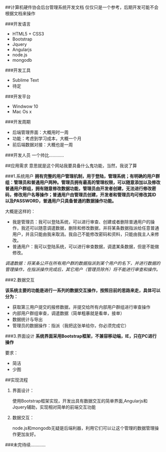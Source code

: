 ##计算机硬件协会后台管理系统开发文档
仅仅只是一个参考，后期开发可能不会根据文档来操作

###开发语言
* HTML5 + CSS3
* Bootstrap
* Jquery
* Angularjs
* node.js
* mongodb

###开发工具
* Sublime Text
* 待定

###开发平台
* Windwow 10 
* Mac Os x

###开发周期
* 后端管理界面：大概用时一周
* 功能：考虑到学习成本，大概一个月
* 前后端数据对接：大概也是一周

###开发人员
一个帅比…………

##应用需求
意思就是这个网站我要具备什么鬼功能，当然，我说了算

###1.系统用户
**拥有完整的用户管理机制，用于登陆，管理系统；有明确的用户群组：管理员和普通用户两种。管理员拥有最高的管理权限，可以随意添加以及修改普通用户群组，拥有随意修改数据功能，管理员由开发者创建，无法进行修改密码，修改用户名等操作；普通用户由管理员创建，开发者和管理员均可修改其ID以及PASSWORD，普通用户只具备普通的数据操作功能。**

大概是这样的：

* 我是管理员：我可以登陆系统，可以进行审查、创建或者删除普通用户的操作，我还可以随意调遣数据，删除和修改数据，并将某条数据指派给任意普通用户，并且只能由我来取消。我自己不能修改密码和资料，只能由我主人来修改。
* 普通用户：我可以登陆系统，可以进行审查数据，调遣某条数据，但是不能做修改。

*调遣数据：将某条公开在所有用户群的数据指派到某个用户的名下，并进行数据的管理操作，在指派操作完成后，其它用户（管理员除外）将不能进行审查和操作。*

###2.数据交互

**该系统主要的功能是进行一系列的数据交互操作，按照目前的思路来走，具体可以分为：**

* 获取第三用户提交的报修数据，并提交给所有内部用户群组进行审查操作
* 内部用户群组审查，调遣数据（简单粗暴就是看单，接单）
* 数据统计与导出
* 管理员的数据操作：指派（我把这张单给你，你必须完成它）

###3.界面设计
**系统界面采用Bootstrap框架，不兼容移动端，IE，只在PC进行操作**

要求：

* 简洁
* 少图

##实现流程

1. 界面设计：

	使用Bootstrap框架实现，开发出具有数据交互的简单界面,Angularjs和Jquery辅助，实现相对简单的前端交互功能

2. 数据交互：

	node.js和mongodb无疑是后端利器，利用它们可以让这个管理的数据管理操作更加友好。
	
	
	
###未完待续…………

	












